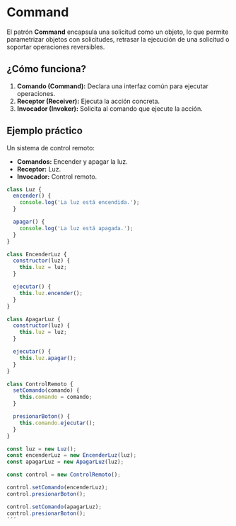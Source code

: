 
# Command

El patrón **Command** encapsula una solicitud como un objeto, lo que permite parametrizar objetos con solicitudes, retrasar la ejecución de una solicitud o soportar operaciones reversibles.

## ¿Cómo funciona?
1. **Comando (Command):** Declara una interfaz común para ejecutar operaciones.
2. **Receptor (Receiver):** Ejecuta la acción concreta.
3. **Invocador (Invoker):** Solicita al comando que ejecute la acción.

## Ejemplo práctico
Un sistema de control remoto:
- **Comandos:** Encender y apagar la luz.
- **Receptor:** Luz.
- **Invocador:** Control remoto.

```javascript
class Luz {
  encender() {
    console.log('La luz está encendida.');
  }

  apagar() {
    console.log('La luz está apagada.');
  }
}

class EncenderLuz {
  constructor(luz) {
    this.luz = luz;
  }

  ejecutar() {
    this.luz.encender();
  }
}

class ApagarLuz {
  constructor(luz) {
    this.luz = luz;
  }

  ejecutar() {
    this.luz.apagar();
  }
}

class ControlRemoto {
  setComando(comando) {
    this.comando = comando;
  }

  presionarBoton() {
    this.comando.ejecutar();
  }
}

const luz = new Luz();
const encenderLuz = new EncenderLuz(luz);
const apagarLuz = new ApagarLuz(luz);

const control = new ControlRemoto();

control.setComando(encenderLuz);
control.presionarBoton();

control.setComando(apagarLuz);
control.presionarBoton();
´´´